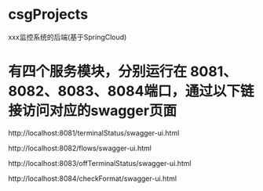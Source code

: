 # csgProjects
xxx监控系统的后端(基于SpringCloud) 

# 有四个服务模块，分别运行在 8081、8082、8083、8084端口，通过以下链接访问对应的swagger页面

http://localhost:8081/terminalStatus/swagger-ui.html

http://localhost:8082/flows/swagger-ui.html

http://localhost:8083/offTerminalStatus/swagger-ui.html

http://localhost:8084/checkFormat/swagger-ui.html
